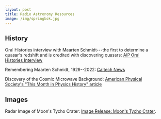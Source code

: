 ```yaml
---
layout: post
title: Radio Astronomy Resources
image: /img/springbok.jpg
---
```


## History
Oral Histories interview with Maarten Schmidt---the first to determine a quasar's redshift and is credited with discovering quasars: [AIP Oral Histories Interview](https://www.aip.org/history-programs/niels-bohr-library/oral-histories/4861)

Remembering Maarten Schmidt, 1929--2022: [Caltech News](https://www.caltech.edu/about/news/caltech-mourns-the-passing-of-maarten-schmidt-1929-2022)

Discovery of the Cosmic Microwave Background: [American Physical Society's "This Month in Physics History" article](https://aps.org/publications/apsnews/200207/history.cfm)

## Images
Radar Image of Moon's Tycho Crater: [Image Release: Moon's Tycho Crater](https://public.nrao.edu/news/radar-tycho-crater-intricate-detail/).
